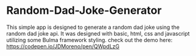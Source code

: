 # Random-Dad-Joke-Generator
This simple app is designed to generate a random dad joke using the random dad joke api. It was designed with basic, html, css and javascript utilizing some Bulma framework styling.
check out the demo here: https://codepen.io/JDMoreno/pen/QWpdLzG
